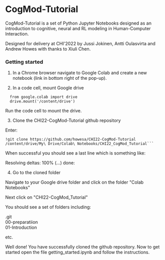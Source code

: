 # CogMod-Tutorial

CogMod-Tutorial is a set of Python Jupyter Notebooks designed as an introduction to cognitive, neural and RL modeling in Human-Computer Interaction. 

Designed for delivery at CHI'2022 by Jussi Jokinen, Antti Oulasvirta and Andrew Howes with thanks to Xiuli Chen.

### Getting started

1. In a Chrome browser navigate to Google Colab and create a new notebook (link in bottom right of the pop-up).

2. In a code cell, mount Google drive

```
  from google.colab import drive
  drive.mount('/content/drive')
```

Run the code cell to mount the drive.

3. Clone the CHI22-CogMod-Tutorial github repository

Enter:
```
!git clone https://github.com/howesa/CHI22-CogMod-Tutorial /content/drive/My\ Drive/Colab\ Notebooks/CHI22_CogMod_Tutorial```
```
When successful you should see a last line which is something like:

Resolving deltas: 100% (...) done:

4. Go to the cloned folder

Navigate to your Google drive folder and click on the folder "Colab Notebooks"

Next click on "CHI22-CogMod_Tutorial"

You should see a set of folders including:

.git<br>
00-preparatiion<br>
01-Introduction

etc.

Well done! You have successfully cloned the github repository.  Now to get started open the file getting_started.ipynb and follow the instructions.
